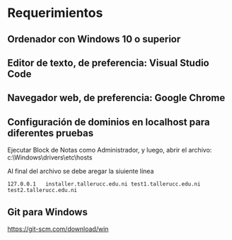 Requerimientos
==============
Ordenador con Windows 10 o superior
-----------------------------------

Editor de texto, de preferencia: Visual Studio Code
---------------------------------------------------

Navegador web, de preferencia: Google Chrome
--------------------------------------------

Configuración de dominios en localhost para diferentes pruebas
--------------------------------------------------------------
Ejecutar Block de Notas como Administrador, y luego, abrir el archivo: c:\Windows\drivers\etc\hosts

Al final del archivo se debe aregar la siuiente línea
```
127.0.0.1	installer.tallerucc.edu.ni test1.tallerucc.edu.ni test2.tallerucc.edu.ni
```

Git para Windows
----------------
https://git-scm.com/download/win

